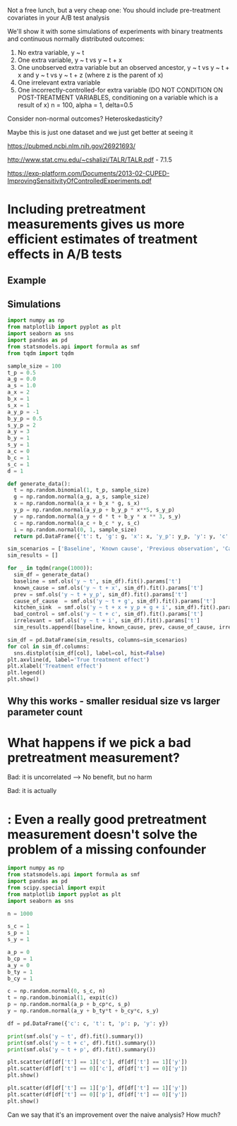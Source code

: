 Not a free lunch, but a very cheap one: You should include pre-treatment covariates in your A/B test analysis

We'll show it with some simulations of experiments with binary treatments and continuous normally distributed outcomes:
1. No extra variable, y ~ t
2. One extra variable, y ~ t vs y ~ t + x
3. One unobserved extra variable but an observed ancestor, y ~ t vs y ~ t + x and y ~ t vs y ~ t + z (where z is the parent of x)
4. One irrelevant extra variable
5. One incorrectly-controlled-for extra variable (DO NOT CONDITION ON POST-TREATMENT VARIABLES, conditioning on a variable which is a result of x)
n = 100, alpha = 1, delta=0.5

Consider non-normal outcomes? Heteroskedasticity?

Maybe this is just one dataset and we just get better at seeing it

https://pubmed.ncbi.nlm.nih.gov/26921693/

http://www.stat.cmu.edu/~cshalizi/TALR/TALR.pdf - 7.1.5

https://exp-platform.com/Documents/2013-02-CUPED-ImprovingSensitivityOfControlledExperiments.pdf

# Including pretreatment measurements gives us more efficient estimates of treatment effects in A/B tests

## Example

## Simulations

```python
import numpy as np
from matplotlib import pyplot as plt
import seaborn as sns
import pandas as pd
from statsmodels.api import formula as smf
from tqdm import tqdm

sample_size = 100
t_p = 0.5
a_g = 0.0
a_s = 1.0
a_x = 2
b_x = 1
s_x = 1
a_y_p = -1
b_y_p = 0.5
s_y_p = 2
a_y = 3
b_y = 1
s_y = 1
a_c = 0
b_c = 1
s_c = 1
d = 1

def generate_data():
  t = np.random.binomial(1, t_p, sample_size)
  g = np.random.normal(a_g, a_s, sample_size)
  x = np.random.normal(a_x + b_x * g, s_x)
  y_p = np.random.normal(a_y_p + b_y_p * x**5, s_y_p)
  y = np.random.normal(a_y + d * t + b_y * x ** 3, s_y)
  c = np.random.normal(a_c + b_c * y, s_c)
  i = np.random.normal(0, 1, sample_size)
  return pd.DataFrame({'t': t, 'g': g, 'x': x, 'y_p': y_p, 'y': y, 'c': c, 'i': i})

sim_scenarios = ['Baseline', 'Known cause', 'Previous observation', 'Cause of cause', 'Irrelevant', 'Kitchen Sink', 'Bad control']
sim_results = []

for _ in tqdm(range(1000)):
  sim_df = generate_data()
  baseline = smf.ols('y ~ t', sim_df).fit().params['t']
  known_cause = smf.ols('y ~ t + x', sim_df).fit().params['t']
  prev = smf.ols('y ~ t + y_p', sim_df).fit().params['t']
  cause_of_cause  = smf.ols('y ~ t + g', sim_df).fit().params['t']
  kitchen_sink  = smf.ols('y ~ t + x + y_p + g + i', sim_df).fit().params['t']
  bad_control = smf.ols('y ~ t + c', sim_df).fit().params['t']
  irrelevant = smf.ols('y ~ t + i', sim_df).fit().params['t']
  sim_results.append([baseline, known_cause, prev, cause_of_cause, irrelevant, kitchen_sink, bad_control])

sim_df = pd.DataFrame(sim_results, columns=sim_scenarios)
for col in sim_df.columns:
  sns.distplot(sim_df[col], label=col, hist=False)
plt.axvline(d, label='True treatment effect')
plt.xlabel('Treatment effect')
plt.legend()
plt.show()
```

## Why this works - smaller residual size vs larger parameter count

# What happens if we pick a bad pretreatment measurement?

Bad: it is uncorrelated --> No benefit, but no harm

Bad: it is actually

# : Even a really good pretreatment measurement doesn't solve the problem of a missing confounder

```python
import numpy as np
from statsmodels.api import formula as smf
import pandas as pd
from scipy.special import expit
from matplotlib import pyplot as plt
import seaborn as sns

n = 1000

s_c = 1
s_p = 1
s_y = 1

a_p = 0
b_cp = 1
a_y = 0
b_ty = 1
b_cy = 1

c = np.random.normal(0, s_c, n)
t = np.random.binomial(1, expit(c))
p = np.random.normal(a_p + b_cp*c, s_p)
y = np.random.normal(a_y + b_ty*t + b_cy*c, s_y)

df = pd.DataFrame({'c': c, 't': t, 'p': p, 'y': y})

print(smf.ols('y ~ t', df).fit().summary())
print(smf.ols('y ~ t + c', df).fit().summary())
print(smf.ols('y ~ t + p', df).fit().summary())

plt.scatter(df[df['t'] == 1]['c'], df[df['t'] == 1]['y'])
plt.scatter(df[df['t'] == 0]['c'], df[df['t'] == 0]['y'])
plt.show()

plt.scatter(df[df['t'] == 1]['p'], df[df['t'] == 1]['y'])
plt.scatter(df[df['t'] == 0]['p'], df[df['t'] == 0]['y'])
plt.show()
```

Can we say that it's an improvement over the naive analysis? How much?
